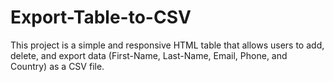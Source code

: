 # Export-Table-to-CSV
This project is a simple and responsive HTML table that allows users to add, delete, and export data (First-Name, Last-Name, Email, Phone, and Country) as a CSV file.
